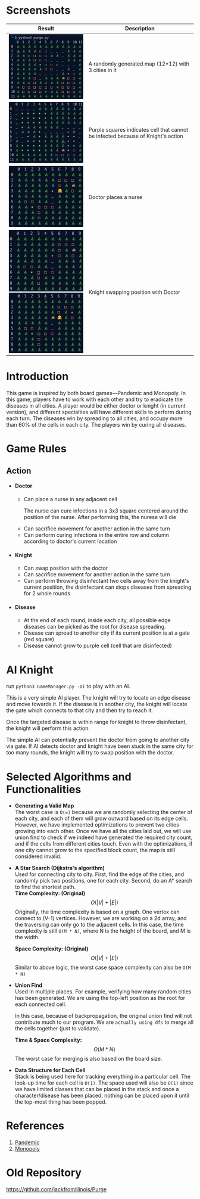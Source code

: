 <h1>Screenshots</h1>

|Result                                          | Description                                                 |
|------------------------------------------------| ------------------------------------------------------------|
|<img src="./samples/12*12_3city.png" width="328px"></img>| A randomly generated map (12*12) with 3 cities in it |
|<img src="./samples/disinfect.png" width="328px"></img>| Purple squares indicates cell that cannot be infected because of Knight's action |
|<img src="./samples/nurse.png" width="328px"></img>| Doctor places a nurse |
|<img src="./samples/swap_1.png" width="200px"></img><img src="./samples/swap_2.png" width="200px"></img>| Knight swapping position with Doctor |


<h1>Introduction</h1>
<p>This game is inspired by both board games—Pandemic and Monopoly. In this game, players have to work with each other and try to eradicate the diseases in all cities. A player would be either doctor or knight (in current version), and different specialties will have different skills to perform during each turn. The diseases win by spreading to all cities, and occupy more than 60% of the cells in each city. The players win by curing all diseases.</p>

<h1>Game Rules</h1>
<h2>Action</h2>
<ul>
    <li>
        <h4>Doctor</h4>
        <ul>
            <li>
                Can place a nurse in any adjacent cell
                <p>The nurse can cure infections in a 3x3 square centered around the position of the nurse. After performing this, the nurese will die</p>
            </li>
            <li>Can sacrifice movement for another action in the same turn</li>
            <li>Can perform curing infections in the entire row and column according to doctor's current location</li>
        </ul>
    </li>
    <li>
        <h4>Knight</h4>
        <ul>
            <li>Can swap position with the doctor</li>
            <li>Can sacrifice movement for another action in the same turn</li>
            <li>Can perform throwing disinfectant two cells away from the knight's current position, the disinfectant can stops diseases from spreading for 2 whole rounds</li>
        </ul>
    </li>
    <li>
    <h4>Disease</h4>
    <ul>
        <li>At the end of each round, inside each city, all possible edge diseases can be picked as the root for disease spreading.</li>
        <li>Disease can spread to another city if its current position is at a gate (red square)</li>
        <li>Disease cannot grow to purple cell (cell that are disinfected)</li>
    </ul>
   </li>
</ul>

<h1>AI Knight</h1>

run `python3 GameManager.py -ai` to play with an AI.

This is a very simple AI player. The knight will try to locate an edge disease and move towards it. If the disease is in another city, the knight will locate the gate which connects to that city and then try to reach it.

Once the targeted disease is within range for knight to throw disinfectant, the knight will perform this action.

The simple AI can potentially prevent the doctor from going to another city via gate. If AI detects doctor and knight have been stuck in the same city for too many rounds, the knight will try to swap position with the doctor.

<h1>Selected Algorithms and Functionalities</h1>

- **Generating a Valid Map**<br>
    The worst case is `O(∞)` because we are randomly selecting the center of each city, and each of them will grow outward based on its edge cells. However, we have implemented optimizations to prevent two cities growing into each other. Once we have all the cities laid out, we will use union find to check if we indeed have generated the required city count, and if the cells from different cities touch. Even with the optimizations, if one city cannot grow to the specified block count, the map is still considered invalid.

- **A Star Search (Dijkstra's algorithm)**<br>
    Used for connecting city to city. First, find the edge of the cities, and randomly pick two positions, one for each city. Second, do an A* search to find the shortest path.<br>
    **Time Complexity: (Original)**
    $$O(|V| + |E|)$$
    Originally, the time complexity is based on a graph. One vertex can connect to (V-1) vertices. However, we are working on a 2d array, and the traversing can only go to the adjacent cells. In this case, the time complexity is still `O(M * N)`, where N is the height of the board, and M is the width.

    **Space Complexity: (Original)**<br>
    $$O(|V| + |E|)$$
    Similar to above logic, the worst case space complexity can also be `O(M * N)`

- **Union Find**<br>
    Used in multiple places. For example, verifying how many random cities has been generated. We are using the top-left position as the root for each connected cell.

    In this case, because of backpropagation, the original union find will not contribute much to our program. We are `actually using dfs` to merge all the cells together (just to validate).

    **Time & Space Complexity:**
    $$O(M * N)$$
    The worst case for merging is also based on the board size.

- **Data Structure for Each Cell**<br>
    Stack is being used here for tracking everything in a particular cell. The look-up time for each cell is `O(1)`. The space used will also be `O(1)` since we have limited classes that can be placed in the stack and once a character/disease has been placed, nothing can be placed upon it until the top-most thing has been popped.

<h1>References</h1>
<ol>
   <li><a href="https://www.zmangames.com/en/games/pandemic/">Pandemic</a></li>
   <li><a href="https://en.wikipedia.org/wiki/Monopoly_(game)">Monopoly</a></li>
</ol>

<h1>Old Repository</h1>
<a href="https://github.com/jackfromillinois/Purge">https://github.com/jackfromillinois/Purge</a>